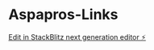 # Aspapros-Links

[Edit in StackBlitz next generation editor ⚡️](https://stackblitz.com/~/github.com/juanjomp85/Aspapros-Links)